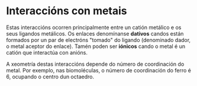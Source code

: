 # Interaccións con metais
Estas interaccións ocorren principalmente entre un catión metálico e os seus ligandos metálicos. Os enlaces denomínanse **dativos** candos están formados por un par de electróns "tomado" do ligando (denominado dador, o metal aceptor do enlace). Tamén poden ser **iónicos** cando o metal é un catión que interactúa con anións.

A xeometría destas interaccións depende do número de coordinación do metal. Por exemplo, nas biomoléculas, o número de coordinación do ferro é 6, ocupando o centro dun octaedro.
